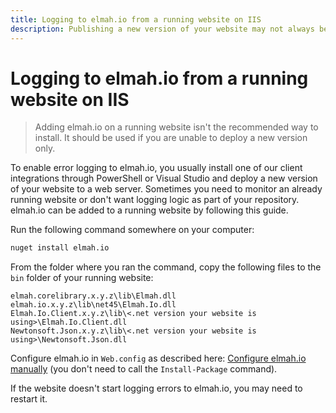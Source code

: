 ```yaml
---
title: Logging to elmah.io from a running website on IIS
description: Publishing a new version of your website may not always be an option when wanting to monitor errors. Learn about how to add elmah.io at runtime.
---
```


# Logging to elmah.io from a running website on IIS

> Adding elmah.io on a running website isn't the recommended way to install. It should be used if you are unable to deploy a new version only.

To enable error logging to elmah.io, you usually install one of our client integrations through PowerShell or Visual Studio and deploy a new version of your website to a web server. Sometimes you need to monitor an already running website or don't want logging logic as part of your repository. elmah.io can be added to a running website by following this guide.

Run the following command somewhere on your computer:

```ps
nuget install elmah.io
```

From the folder where you ran the command, copy the following files to the `bin` folder of your running website:

```
elmah.corelibrary.x.y.z\lib\Elmah.dll
elmah.io.x.y.z\lib\net45\Elmah.Io.dll
Elmah.Io.Client.x.y.z\lib\<.net version your website is using>\Elmah.Io.Client.dll
Newtonsoft.Json.x.y.z\lib\<.net version your website is using>\Newtonsoft.Json.dll
```

Configure elmah.io in `Web.config` as described here: [Configure elmah.io manually](/configure-elmah-io-manually/) (you don't need to call the `Install-Package` command).

If the website doesn't start logging errors to elmah.io, you may need to restart it.